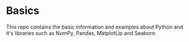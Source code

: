 # Basics
This repo contains the basic information and examples about Python and it's libraries such as NumPy, Pandas, MatplotLip and Seaborn.
